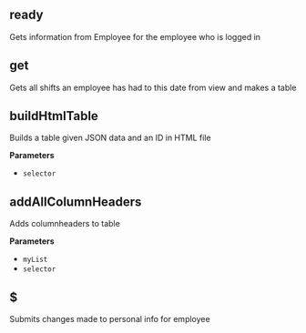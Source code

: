 <!-- Generated by documentation.js. Update this documentation by updating the source code. -->

## ready

Gets information from Employee for the employee who is logged in

## get

Gets all shifts an employee has had to this date from view and makes a table

## buildHtmlTable

Builds a table given JSON data and an ID in HTML file

**Parameters**

-   `selector`  

## addAllColumnHeaders

Adds columnheaders to table

**Parameters**

-   `myList`  
-   `selector`  

## $

Submits changes made to personal info for employee
